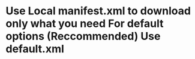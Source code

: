 Use Local manifest.xml to download only what you need
For default options (Reccommended)
Use default.xml
===============================
